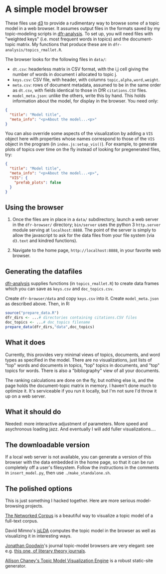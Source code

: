 # A simple model browser

These files use [d3](http://d3js.org) to provide a rudimentary way to browse some of a topic model in a web browser. It assumes output files in the formats saved by my topic-modeling scripts in [dfr-analysis](http://github.com/agoldst/dfr-analysis). To set up, you will need files with "weighted keys" (i.e. most frequent words in topics) and the document-topic matrix. My functions that produce these are in `dfr-analysis/topics_rmallet.R`.

The browser looks for the following files in `data/`:

- `dt.csv`: headerless matrix in CSV format, with the i,j cell giving the number of words in document i allocated to topic j. 
- `keys.csv`: CSV file, with header, with columns `topic,alpha,word,weight`.
- `meta.csv`: rows of document metadata, assumed to be in the same order as `dt.csv`, with fields identical to those in DfR `citations.CSV` files.
- `model_meta.json`: unlike the others, write this by hand. This holds information about the model, for display in the browser. You need only: 

```json
{
  "title": "Model title",
  "meta_info": "<p>About the model...<p>"
}
```

You can also override some aspects of the visualization by adding a `VIS` object here with properties whose names correspond to those of the `VIS` object in the program (in `index.js:setup_vis()`). For example, to generate plots of topics over time on the fly instead of looking for pregenerated files, try:

```json
{
  "title": "Model title",
  "meta_info": "<p>About the model...<p>",
  "VIS": {
    "prefab_plots": false
  }
}
```

## Using the browser

1. Once the files are in place in a `data/` subdirectory, launch a web server in the `dfr-browser/` directory; `bin/server` uses the python 3 `http.server` module serving at `localhost:8888`. The point of the server is simply to allow the javascript to ask for the data files from your file system (via `d3.text` and kindred functions).

3. Navigate to the home page, `http://localhost:8888`, in your favorite web browser.

## Generating the datafiles

[dfr-analysis](http://github.com/agoldst/dfr-analysis) supplies functions (in `topics_rmallet.R`) to create data frames which you can save as `keys.csv` and `doc_topics.csv`.

Create `dfr-browser/data` and copy `keys.csv` into it. Create `model_meta.json` as described above. Then, in R:

```R
source("prepare_data.R")
dfr_dirs <- ...# directories containing citations.CSV files
doc_topics <- ...# doc_topics filename
prepare_data(dfr_dirs,"data",doc_topics)
```


## What it does

Currently, this provides very minimal views of topics, documents, and word types as specified in the model. There are no visualizations, just lists of "top" words and documents in topics, "top" topics in documents, and "top" topics for words. There is also a "bibliography" view of all your documents.

The ranking calculations are done on the fly, but nothing else is, and the page holds the document-topic matrix in memory. I haven't done much to optimize it. It's serviceable if you run it locally, but I'm not sure I'd throw it up on a web server.

## What it should do

Needed: more interactive adjustment of parameters. More speed and asychronous loading jazz. And eventually I will add fuller visualizations....

## The downloadable version

If a local web server is not available, you can generate a version of this browser with the data embedded in the home page, so that it can be run completely off a user's filesystem. Follow the instructions in the comments in `insert_model.py`, then use `./make_standalone.sh`.

## The polished options

This is just something I hacked together. Here are more serious model-browsing projects.

[The Networked Corpus](http://www.networkedcorpus.com/) is a beautiful way to visualize a topic model of a full-text corpus. 

David Mimno's [jsLDA](https://github.com/mimno/jsLDA) computes the topic model in the browser as well as visualizing it in interesting ways.

[Jonathan Goodwin](http://www.jgoodwin.net/)'s journal topic-model browsers are very elegant: see e.g. [this one, of literary theory journals](http://jgoodwin.net/theory-browser/).

[Allison Chaney's Topic Model Visualization Engine](http://code.google.com/p/tmve/) is a robust static-site generator.
